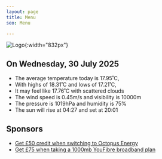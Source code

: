```yaml
---
layout: page
title: Menu
seo: Menu

---
```


![Logo](/images/logo.jpg){:width="832px"}

<!-- weather_marker starts -->
## On Wednesday, 30 July 2025

- The average temperature today is 17.95˚C,
- With highs of 18.31˚C and lows of 17.21˚C,
- It may feel like 17.76˚C with scattered clouds
- The wind speed is 0.45m/s and visibility is 10000m
- The pressure is 1019hPa and humidity is 75%
- The sun will rise at 04:27 and set at 20:01

<!-- weather_marker ends -->

## Sponsors

- [Get £50 credit when switching to Octopus Energy](https://bit.ly/3oD1nnS)
- [Get £75 when taking a 1000mb YouFibre broadband plan](https://aklam.io/91zWhU?)
